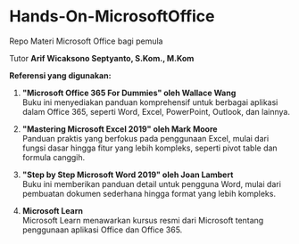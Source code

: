 # Hands-On-MicrosoftOffice

Repo Materi Microsoft Office bagi pemula <br>

Tutor **Arif Wicaksono Septyanto, S.Kom., M.Kom** <br>

**Referensi yang digunakan:**

1. **"Microsoft Office 365 For Dummies" oleh Wallace Wang**  
   Buku ini menyediakan panduan komprehensif untuk berbagai aplikasi dalam Office 365, seperti Word, Excel, PowerPoint, Outlook, dan lainnya.

2. **"Mastering Microsoft Excel 2019" oleh Mark Moore**  
   Panduan praktis yang berfokus pada penggunaan Excel, mulai dari fungsi dasar hingga fitur yang lebih kompleks, seperti pivot table dan formula canggih.

3. **"Step by Step Microsoft Word 2019" oleh Joan Lambert**  
   Buku ini memberikan panduan detail untuk pengguna Word, mulai dari pembuatan dokumen sederhana hingga format yang lebih kompleks.

4. **Microsoft Learn**  
   Microsoft Learn menawarkan kursus resmi dari Microsoft tentang penggunaan aplikasi Office dan Office 365.